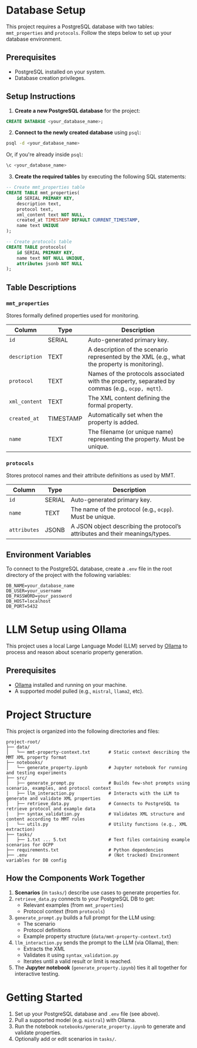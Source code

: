 
# Database Setup
This project requires a PostgreSQL database with two tables: `mmt_properties` and `protocols`. Follow the steps below to set up your database environment.

## Prerequisites
- PostgreSQL installed on your system.
- Database creation privileges.

## Setup Instructions
1. **Create a new PostgreSQL database** for the project:

```sql
CREATE DATABASE <your_database_name>;
```

2. **Connect to the newly created database** using `psql`:

```bash
psql -d <your_database_name>
```

Or, if you're already inside `psql`:
```sql
\c <your_database_name>
```

3. **Create the required tables** by executing the following SQL statements:
```sql
-- Create mmt_properties table
CREATE TABLE mmt_properties(
    id SERIAL PRIMARY KEY,
    description text,
    protocol text,
    xml_content text NOT NULL,
    created_at TIMESTAMP DEFAULT CURRENT_TIMESTAMP,
    name text UNIQUE
);

-- Create protocols table
CREATE TABLE protocols(
    id SERIAL PRIMARY KEY,
    name text NOT NULL UNIQUE,
    attributes jsonb NOT NULL
);
```

## Table Descriptions

### `mmt_properties`
Stores formally defined properties used for monitoring.

| Column        | Type      | Description                                                                                    |
|---------------|-----------|------------------------------------------------------------------------------------------------|
| `id`          | SERIAL    | Auto-generated primary key.                                                                    |
| `description` | TEXT      | A description of the scenario represented by the XML  (e.g., what the property is monitoring). |
| `protocol`    | TEXT      | Names of the protocols associated with the property, separated by commas (e.g., `ocpp, mqtt`). |
| `xml_content` | TEXT      | The XML content defining the formal property.                                                  |
| `created_at`  | TIMESTAMP | Automatically set when the property is added.                                                  |
| `name`        | TEXT      | The filename (or unique name) representing the property. Must be unique.                       |

### `protocols`
Stores protocol names and their attribute definitions as used by MMT.

| Column       | Type   | Description                                                                  |
|--------------|--------|------------------------------------------------------------------------------|
| `id`         | SERIAL | Auto-generated primary key.                                                  |
| `name`       | TEXT   | The name of the protocol (e.g., `ocpp`). Must be unique.                     |
| `attributes` | JSONB  | A JSON object describing the protocol’s attributes and their meanings/types. |

## Environment Variables
To connect to the PostgreSQL database, create a `.env` file in the root directory of the project with the following variables:

```env
DB_NAME=your_database_name
DB_USER=your_username
DB_PASSWORD=your_password
DB_HOST=localhost
DB_PORT=5432
```

# LLM Setup using Ollama
This project uses a local Large Language Model (LLM) served by [Ollama](https://ollama.com/) to process and reason about scenario property generation.

## Prerequisites
- [Ollama](https://ollama.com/) installed and running on your machine.
- A supported model pulled (e.g., `mistral`, `llama2`, etc).

# Project Structure
This project is organized into the following directories and files:
```
project-root/
├── data/
│   └── mmt-property-context.txt       # Static context describing the MMT XML property format
├── notebooks/
│   └── generate_property.ipynb        # Jupyter notebook for running and testing experiments
├── src/
│   ├── generate_prompt.py             # Builds few-shot prompts using scenario, examples, and protocol context
│   ├── llm_interaction.py             # Interacts with the LLM to generate and validate XML properties
│   ├── retrieve_data.py               # Connects to PostgreSQL to retrieve protocol and example data
│   ├── syntax_validation.py           # Validates XML structure and content according to MMT rules
│   └── utils.py                       # Utility functions (e.g., XML extraction)
├── tasks/
│   ├── 1.txt ... 5.txt                # Text files containing example scenarios for OCPP
├── requirements.txt                   # Python dependencies
├── .env                               # (Not tracked) Environment variables for DB config
```

## How the Components Work Together
1. **Scenarios** (in `tasks/`) describe use cases to generate properties for.
2. `retrieve_data.py` connects to your PostgreSQL DB to get:
    - Relevant examples (from `mmt_properties`)
    - Protocol context (from `protocols`)
3. `generate_prompt.py` builds a full prompt for the LLM using:
    - The scenario
    - Protocol definitions
    - Example property structure (`data/mmt-property-context.txt`)
4. `llm_interaction.py` sends the prompt to the LLM (via Ollama), then:
    - Extracts the XML
    - Validates it using `syntax_validation.py`
    - Iterates until a valid result or limit is reached.
5. The **Jupyter notebook** (`generate_property.ipynb`) ties it all together for interactive testing.

# Getting Started
1. Set up your PostgreSQL database and `.env` file (see above).
2. Pull a supported model (e.g. `mistral`) with Ollama.
3. Run the notebook `notebooks/generate_property.ipynb` to generate and validate properties.
4. Optionally add or edit scenarios in `tasks/`.